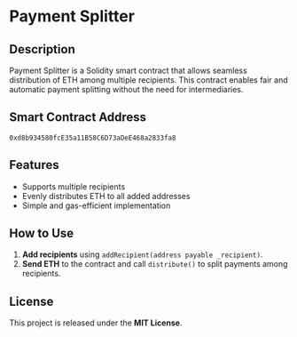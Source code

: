 # Payment Splitter

## Description
Payment Splitter is a Solidity smart contract that allows seamless distribution of ETH among multiple recipients. This contract enables fair and automatic payment splitting without the need for intermediaries.

## Smart Contract Address  
`0xd8b934580fcE35a11B58C6D73aDeE468a2833fa8`

## Features
- Supports multiple recipients  
- Evenly distributes ETH to all added addresses  
- Simple and gas-efficient implementation  

## How to Use  
1. **Add recipients** using `addRecipient(address payable _recipient)`.  
2. **Send ETH** to the contract and call `distribute()` to split payments among recipients.  

## License  
This project is released under the **MIT License**.  
